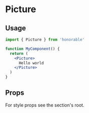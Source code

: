 # Picture

## Usage

```jsx
import { Picture } from 'honorable'

function MyComponent() {
  return (
    <Picture>
      Hello world
    </Picture>
  )
}
```

## Props

For style props see the section's root.

